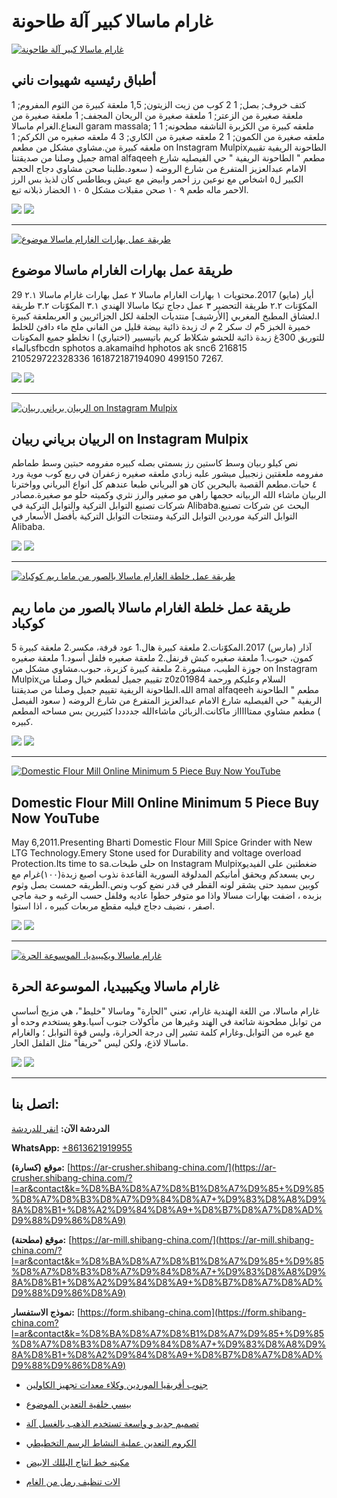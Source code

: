 # غارام ماسالا كبير آلة طاحونة

<a href="https://swt.shibang-china.com/?l=ar&img&k=%D8%BA%D8%A7%D8%B1%D8%A7%D9%85+%D9%85%D8%A7%D8%B3%D8%A7%D9%84%D8%A7+%D9%83%D8%A8%D9%8A%D8%B1+%D8%A2%D9%84%D8%A9+%D8%B7%D8%A7%D8%AD%D9%88%D9%86%D8%A9" target="_blank">![غارام ماسالا كبير آلة طاحونة](http://static.shibang-china.com/all-800x300/1127.jpg)</a>

## أطباق رئيسيه شهيوات ناني
كتف خروف; بصل; 1 2 كوب من زيت الزيتون; 1,5 ملعقة كبيرة من الثوم المفروم; 1 ملعقة صغيرة من الزعتر; 1 ملعقة صغيرة من الريحان المجفف; 1 ملعقة صغيرة من النعناع.الغرام ماسالا garam massala; 1 ملعقه كبيرة من الكزبرة الناشفه مطحونه; 1 ملعقه صغيرة من الكمون; 1 2 ملعقه صغيرة من الكاري; 3 4 ملعقه صغيره من الكركم; 1 ملعقه كبيرة من.مشاوي مشكل من مطعم on Instagram Mulpixالطاحونة الريفية تقييم جميل وصلنا من صديقتنا amal alfaqeeh مطعم &quot; الطاحونة الريفية &quot; حي الفيصليه شارع الامام عبدالعزيز المتفرع من شارع الروضه ( سعود.طلبنا صحن مشاوي دجاج الحجم الكبير ل٥ اشخاص مع نوعين رز احمر وابيض مع عيش وبطاطس كان لذيذ بس الرز الاحمر ماله طعم ٩ ١٠ صحن مقبلات مشكل ٥ ١٠ الخضار ذبلانه تبع.


<a href="https://whatsapp.shibangsoft.com/WhatsApp.php" target="_blank" title="WhatsApp">![](http://static.shibang-china.com/icon/whatsapp.png)</a> <a href="https://swt.shibang-china.com/?l=ar&icon&k=%D8%BA%D8%A7%D8%B1%D8%A7%D9%85+%D9%85%D8%A7%D8%B3%D8%A7%D9%84%D8%A7+%D9%83%D8%A8%D9%8A%D8%B1+%D8%A2%D9%84%D8%A9+%D8%B7%D8%A7%D8%AD%D9%88%D9%86%D8%A9" target="_blank">![](http://static.shibang-china.com/icon/chat-ar.png)</a>

---

<a href="https://swt.shibang-china.com/?l=ar&img&k=%D8%BA%D8%A7%D8%B1%D8%A7%D9%85+%D9%85%D8%A7%D8%B3%D8%A7%D9%84%D8%A7+%D9%83%D8%A8%D9%8A%D8%B1+%D8%A2%D9%84%D8%A9+%D8%B7%D8%A7%D8%AD%D9%88%D9%86%D8%A9" target="_blank">![طريقة عمل بهارات الغارام ماسالا موضوع](http://static.shibang-china.com/all-800x300/149.jpg)</a>

## طريقة عمل بهارات الغارام ماسالا موضوع
29 أيار (مايو) 2017.محتويات ١ بهارات الغارام ماسالا ٢ عمل بهارات غارام ماسالا ٢.١ المكوّنات ٢.٢ طريقة التحضير ٣ عمل دجاج تيكا ماسالا الهندي ٣.١ المكوّنات ٣.٢ طريقة ا.لعشاق المطبخ المغربي [الأرشيف] منتديات الجلفة لكل الجزائريين و العربملعقة كبيرة خميرة الخبز 5م ك سكر 2 م ك زبدة ذائبة بيضة قليل من الفاني ملح ماء دافئ للخلط للتوريق 300غ زبدة ذائبة للحشو شكلاط كريم باتيسيير (اختياري) ا نخلطو جميع المكونات بالماءsfbcdn sphotos a.akamaihd hphotos ak snc6 216815 210529722328336 161872187194090 499150 7267.


<a href="https://whatsapp.shibangsoft.com/WhatsApp.php" target="_blank" title="WhatsApp">![](http://static.shibang-china.com/icon/whatsapp.png)</a> <a href="https://swt.shibang-china.com/?l=ar&icon&k=%D8%BA%D8%A7%D8%B1%D8%A7%D9%85+%D9%85%D8%A7%D8%B3%D8%A7%D9%84%D8%A7+%D9%83%D8%A8%D9%8A%D8%B1+%D8%A2%D9%84%D8%A9+%D8%B7%D8%A7%D8%AD%D9%88%D9%86%D8%A9" target="_blank">![](http://static.shibang-china.com/icon/chat-ar.png)</a>

---

<a href="https://swt.shibang-china.com/?l=ar&img&k=%D8%BA%D8%A7%D8%B1%D8%A7%D9%85+%D9%85%D8%A7%D8%B3%D8%A7%D9%84%D8%A7+%D9%83%D8%A8%D9%8A%D8%B1+%D8%A2%D9%84%D8%A9+%D8%B7%D8%A7%D8%AD%D9%88%D9%86%D8%A9" target="_blank">![الربيان برياني ربيان on Instagram Mulpix](http://static.shibang-china.com/all-800x300/449.jpg)</a>

## الربيان برياني ربيان on Instagram Mulpix
نص كيلو ربيان وسط كاستين رز بسمتي بصله كبيره مفرومه حبتين وسط طماطم مفرومه ملعقتين زنجبيل مبشور علبه زبادي ملعقه صغيره زعفران في ربع كوب موية ورد ٤ حبات.مطعم القصبة بالبحرين كان هو البرياني طبعا عندهم كل انواع البرياني وواخترنا الربيان ماشاء الله الربيانه حجمها راهي مو صغير والرز نثري وكميته حلو مو صغيرة.مصادر شركات تصنيع التوابل التركية والتوابل التركية في Alibaba.البحث عن شركات تصنيع التوابل التركية موردين التوابل التركية ومنتجات التوابل التركية بأفضل الأسعار في Alibaba.


<a href="https://whatsapp.shibangsoft.com/WhatsApp.php" target="_blank" title="WhatsApp">![](http://static.shibang-china.com/icon/whatsapp.png)</a> <a href="https://swt.shibang-china.com/?l=ar&icon&k=%D8%BA%D8%A7%D8%B1%D8%A7%D9%85+%D9%85%D8%A7%D8%B3%D8%A7%D9%84%D8%A7+%D9%83%D8%A8%D9%8A%D8%B1+%D8%A2%D9%84%D8%A9+%D8%B7%D8%A7%D8%AD%D9%88%D9%86%D8%A9" target="_blank">![](http://static.shibang-china.com/icon/chat-ar.png)</a>

---

<a href="https://swt.shibang-china.com/?l=ar&img&k=%D8%BA%D8%A7%D8%B1%D8%A7%D9%85+%D9%85%D8%A7%D8%B3%D8%A7%D9%84%D8%A7+%D9%83%D8%A8%D9%8A%D8%B1+%D8%A2%D9%84%D8%A9+%D8%B7%D8%A7%D8%AD%D9%88%D9%86%D8%A9" target="_blank">![طريقة عمل خلطة الغارام ماسالا بالصور من ماما ريم كوكباد](http://static.shibang-china.com/all-800x300/1365.jpg)</a>

## طريقة عمل خلطة الغارام ماسالا بالصور من ماما ريم كوكباد
5 آذار (مارس) 2017.المكوّنات.2 ملعقة كبيرة هال.1 عود قرفة، مكسر.2 ملعقة كبيرة كمون، حبوب.1 ملعقة صغيره كبش قرنفل.2 ملعقة صغيره فلفل أسود.1 ملعقة صغيره جوزة الطيب، مبشورة.2 ملعقة كبيرة كزبرة، حبوب.مشاوي مشكل من on Instagram Mulpixتقييم جميل لمطعم خيال وصلنا من z0z01984 السلام وعليكم ورحمة الله.الطاحونة الريفية تقييم جميل وصلنا من صديقتنا amal alfaqeeh مطعم &quot; الطاحونة الريفية &quot; حي الفيصليه شارع الامام عبدالعزيز المتفرع من شارع الروضه ( سعود الفيصل ) مطعم مشاوي ممتاااااز ماكانت.الزبائن ماشاءالله جددددا كثيررين بس مساحه المطعم كبيره.


<a href="https://whatsapp.shibangsoft.com/WhatsApp.php" target="_blank" title="WhatsApp">![](http://static.shibang-china.com/icon/whatsapp.png)</a> <a href="https://swt.shibang-china.com/?l=ar&icon&k=%D8%BA%D8%A7%D8%B1%D8%A7%D9%85+%D9%85%D8%A7%D8%B3%D8%A7%D9%84%D8%A7+%D9%83%D8%A8%D9%8A%D8%B1+%D8%A2%D9%84%D8%A9+%D8%B7%D8%A7%D8%AD%D9%88%D9%86%D8%A9" target="_blank">![](http://static.shibang-china.com/icon/chat-ar.png)</a>

---

<a href="https://swt.shibang-china.com/?l=ar&img&k=%D8%BA%D8%A7%D8%B1%D8%A7%D9%85+%D9%85%D8%A7%D8%B3%D8%A7%D9%84%D8%A7+%D9%83%D8%A8%D9%8A%D8%B1+%D8%A2%D9%84%D8%A9+%D8%B7%D8%A7%D8%AD%D9%88%D9%86%D8%A9" target="_blank">![Domestic Flour Mill Online Minimum 5 Piece Buy Now YouTube](http://static.shibang-china.com/all-800x300/1268.jpg)</a>

## Domestic Flour Mill Online Minimum 5 Piece Buy Now YouTube
May 6,2011.Presenting Bharti Domestic Flour Mill Spice Grinder with New LTG Technology.Emery Stone used for Durability and voltage overload Protection.Its time to sa.حلى طبخات on Instagram Mulpixضغطتين على الفيديو ربي يسعدكم ويحقق أمانيكم المدلوقة السورية القاعدة نذوب اصبع زبدة(١٠٠)غرام مع كوبين سميد حتى يشقر لونه القطر في قدر نضع كوب ونص.الطريقه حمست بصل وثوم بزبده ، اضفت بهارات مسالا واذا مو متوفر حطوا عاديه وفلفل حسب الرغبه و حبة ماجي اصفر ، نضيف دجاج فيليه مقطع مربعات كبيره ، اذا استوا.


<a href="https://whatsapp.shibangsoft.com/WhatsApp.php" target="_blank" title="WhatsApp">![](http://static.shibang-china.com/icon/whatsapp.png)</a> <a href="https://swt.shibang-china.com/?l=ar&icon&k=%D8%BA%D8%A7%D8%B1%D8%A7%D9%85+%D9%85%D8%A7%D8%B3%D8%A7%D9%84%D8%A7+%D9%83%D8%A8%D9%8A%D8%B1+%D8%A2%D9%84%D8%A9+%D8%B7%D8%A7%D8%AD%D9%88%D9%86%D8%A9" target="_blank">![](http://static.shibang-china.com/icon/chat-ar.png)</a>

---

<a href="https://swt.shibang-china.com/?l=ar&img&k=%D8%BA%D8%A7%D8%B1%D8%A7%D9%85+%D9%85%D8%A7%D8%B3%D8%A7%D9%84%D8%A7+%D9%83%D8%A8%D9%8A%D8%B1+%D8%A2%D9%84%D8%A9+%D8%B7%D8%A7%D8%AD%D9%88%D9%86%D8%A9" target="_blank">![غارام ماسالا ويكيبيديا، الموسوعة الحرة](http://static.shibang-china.com/all-800x300/1366.jpg)</a>

## غارام ماسالا ويكيبيديا، الموسوعة الحرة
غارام ماسالا، من اللغة الهندية غارام، تعني &quot;الحارة&quot; وماسالا &quot;خليط&quot;، هي مزيج أساسي من توابل مطحونة شائعة في الهند وغيرها من مأكولات جنوب آسيا.وهو يستخدم وحده أو مع غيره من التوابل.وغارام كلمة تشير إلى درجة الحرارة، وليس قوة التوابل ؛ والغارام ماسالا لاذع، ولكن ليس &quot;حريفاً&quot; مثل الفلفل الحار.

<a href="https://whatsapp.shibangsoft.com/WhatsApp.php" target="_blank" title="WhatsApp">![](http://static.shibang-china.com/icon/whatsapp.png)</a> <a href="https://swt.shibang-china.com/?l=ar&icon&k=%D8%BA%D8%A7%D8%B1%D8%A7%D9%85+%D9%85%D8%A7%D8%B3%D8%A7%D9%84%D8%A7+%D9%83%D8%A8%D9%8A%D8%B1+%D8%A2%D9%84%D8%A9+%D8%B7%D8%A7%D8%AD%D9%88%D9%86%D8%A9" target="_blank">![](http://static.shibang-china.com/icon/chat-ar.png)</a>

---
## اتصل بنا:

**الدردشة الآن:** [انقر للدردشة](https://swt.shibang-china.com?l=ar&contact&k=%D8%BA%D8%A7%D8%B1%D8%A7%D9%85+%D9%85%D8%A7%D8%B3%D8%A7%D9%84%D8%A7+%D9%83%D8%A8%D9%8A%D8%B1+%D8%A2%D9%84%D8%A9+%D8%B7%D8%A7%D8%AD%D9%88%D9%86%D8%A9)

**WhatsApp:**  [+8613621919955](https://whatsapp.shibangsoft.com/WhatsApp.php)

**موقع (كسارة):** [https://ar-crusher.shibang-china.com/](https://ar-crusher.shibang-china.com/?l=ar&contact&k=%D8%BA%D8%A7%D8%B1%D8%A7%D9%85+%D9%85%D8%A7%D8%B3%D8%A7%D9%84%D8%A7+%D9%83%D8%A8%D9%8A%D8%B1+%D8%A2%D9%84%D8%A9+%D8%B7%D8%A7%D8%AD%D9%88%D9%86%D8%A9)

**موقع (مطحنة):** [https://ar-mill.shibang-china.com/](https://ar-mill.shibang-china.com/?l=ar&contact&k=%D8%BA%D8%A7%D8%B1%D8%A7%D9%85+%D9%85%D8%A7%D8%B3%D8%A7%D9%84%D8%A7+%D9%83%D8%A8%D9%8A%D8%B1+%D8%A2%D9%84%D8%A9+%D8%B7%D8%A7%D8%AD%D9%88%D9%86%D8%A9)

**نموذج الاستفسار:** [https://form.shibang-china.com](https://form.shibang-china.com?l=ar&contact&k=%D8%BA%D8%A7%D8%B1%D8%A7%D9%85+%D9%85%D8%A7%D8%B3%D8%A7%D9%84%D8%A7+%D9%83%D8%A8%D9%8A%D8%B1+%D8%A2%D9%84%D8%A9+%D8%B7%D8%A7%D8%AD%D9%88%D9%86%D8%A9)

* [جنوب أفريقيا الموردين وكلاء معدات تجهيز الكاولين](../31/%D8%AC%D9%86%D9%88%D8%A8%20%D8%A3%D9%81%D8%B1%D9%8A%D9%82%D9%8A%D8%A7%20%D8%A7%D9%84%D9%85%D9%88%D8%B1%D8%AF%D9%8A%D9%86%20%D9%88%D9%83%D9%84%D8%A7%D8%A1%20%D9%85%D8%B9%D8%AF%D8%A7%D8%AA%20%D8%AA%D8%AC%D9%87%D9%8A%D8%B2%20%D8%A7%D9%84%D9%83%D8%A7%D9%88%D9%84%D9%8A%D9%86.md)

* [بيسي خلفية التعدين الموضوع](../33/%D8%A8%D9%8A%D8%B3%D9%8A%20%D8%AE%D9%84%D9%81%D9%8A%D8%A9%20%D8%A7%D9%84%D8%AA%D8%B9%D8%AF%D9%8A%D9%86%20%D8%A7%D9%84%D9%85%D9%88%D8%B6%D9%88%D8%B9.md)

* [تصميم جديد و واسعة تستخدم الذهب بالغسل آلة](../35/%D8%AA%D8%B5%D9%85%D9%8A%D9%85%20%D8%AC%D8%AF%D9%8A%D8%AF%20%D9%88%20%D9%88%D8%A7%D8%B3%D8%B9%D8%A9%20%D8%AA%D8%B3%D8%AA%D8%AE%D8%AF%D9%85%20%D8%A7%D9%84%D8%B0%D9%87%D8%A8%20%D8%A8%D8%A7%D9%84%D8%BA%D8%B3%D9%84%20%D8%A2%D9%84%D8%A9.md)

* [الكروم التعدين عملية النشاط الرسم التخطيطي](../34/%D8%A7%D9%84%D9%83%D8%B1%D9%88%D9%85%20%D8%A7%D9%84%D8%AA%D8%B9%D8%AF%D9%8A%D9%86%20%D8%B9%D9%85%D9%84%D9%8A%D8%A9%20%D8%A7%D9%84%D9%86%D8%B4%D8%A7%D8%B7%20%D8%A7%D9%84%D8%B1%D8%B3%D9%85%20%D8%A7%D9%84%D8%AA%D8%AE%D8%B7%D9%8A%D8%B7%D9%8A.md)

* [مكينه خط انتاج البللك الابيض](../35/%D9%85%D9%83%D9%8A%D9%86%D9%87%20%D8%AE%D8%B7%20%D8%A7%D9%86%D8%AA%D8%A7%D8%AC%20%D8%A7%D9%84%D8%A8%D9%84%D9%84%D9%83%20%D8%A7%D9%84%D8%A7%D8%A8%D9%8A%D8%B6.md)

* [الات تنظيف رمل من الغام](../33/%D8%A7%D9%84%D8%A7%D8%AA%20%D8%AA%D9%86%D8%B8%D9%8A%D9%81%20%D8%B1%D9%85%D9%84%20%D9%85%D9%86%20%D8%A7%D9%84%D8%BA%D8%A7%D9%85.md)